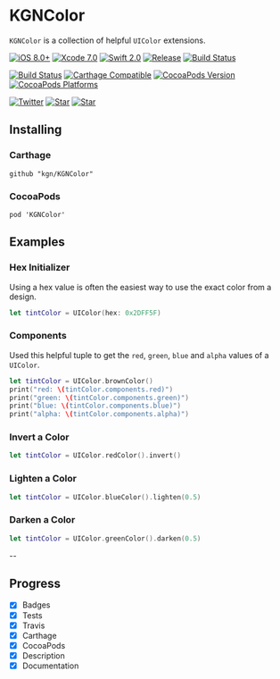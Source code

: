 # KGNColor

`KGNColor` is a collection of helpful `UIColor` extensions.

[![iOS 8.0+](http://img.shields.io/badge/iOS-8.0%2B-blue.svg)]()
[![Xcode 7.0](http://img.shields.io/badge/Xcode-7.0-blue.svg)]()
[![Swift 2.0](http://img.shields.io/badge/Swift-2.0-blue.svg)]()
[![Release](https://img.shields.io/github/release/kgn/KGNColor.svg)](/releases)
[![Build Status](http://img.shields.io/badge/License-MIT-lightgrey.svg)](/LICENSE)

[![Build Status](https://travis-ci.org/kgn/KGNColor.svg)](https://travis-ci.org/kgn/KGNColor)
[![Carthage Compatible](https://img.shields.io/badge/Carthage-Compatible-4BC51D.svg)](https://github.com/Carthage/Carthage)
[![CocoaPods Version](https://img.shields.io/cocoapods/v/KGNColor.svg)](https://cocoapods.org/pods/KGNColor)
[![CocoaPods Platforms](https://img.shields.io/cocoapods/p/KGNColor.svg)](https://cocoapods.org/pods/KGNColor)

[![Twitter](https://img.shields.io/badge/Twitter-@iamkgn-55ACEE.svg)](http://twitter.com/iamkgn)
[![Star](https://img.shields.io/github/followers/kgn.svg?style=social&label=Follow%20%40kgn)](https://github.com/kgn)
[![Star](https://img.shields.io/github/stars/kgn/KGNColor.svg?style=social&label=Star)](https://github.com/kgn/KGNColor)

## Installing

### Carthage
```
github "kgn/KGNColor"
```

### CocoaPods
```
pod 'KGNColor'
```

## Examples

### Hex Initializer
Using a hex value is often the easiest way to use the exact color from a design.
``` Swift
let tintColor = UIColor(hex: 0x2DFF5F)
```

### Components
Used this helpful tuple to get the `red`, `green`, `blue` and `alpha` values of a `UIColor`.

``` Swift
let tintColor = UIColor.brownColor()
print("red: \(tintColor.components.red)")
print("green: \(tintColor.components.green)")
print("blue: \(tintColor.components.blue)")
print("alpha: \(tintColor.components.alpha)")
```

### Invert a Color
``` Swift
let tintColor = UIColor.redColor().invert()
```

### Lighten a Color
``` Swift
let tintColor = UIColor.blueColor().lighten(0.5)
```

### Darken a Color
``` Swift
let tintColor = UIColor.greenColor().darken(0.5)
```

--

## Progress
- [X] Badges
- [X] Tests
- [X] Travis
- [X] Carthage
- [X] CocoaPods
- [X] Description
- [X] Documentation
